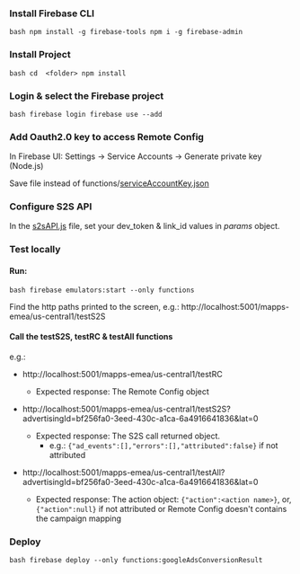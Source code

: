 
  
    
### Install Firebase CLI    
 ```
 bash npm install -g firebase-tools npm i -g firebase-admin
 ```    
   
### Install Project   
```
bash cd  <folder> npm install
 ```   

### Login & select the Firebase project 
```
bash firebase login firebase use --add   
``` 
### Add Oauth2.0 key to access Remote Config    

In Firebase UI: Settings -> Service Accounts -> Generate private key (Node.js)   
  
Save file instead of functions/[serviceAccountKey.json](https://github.com/liorkup/glootie-function/blob/master/functions/serviceAccountKey.json "serviceAccountKey.json")   
    
### Configure S2S API   
 
In the [s2sAPI.js](https://github.com/liorkup/glootie-function/blob/master/functions/s2sAPI.js "s2sAPI.js") file, set your dev_token & link_id values in _params_ object.  
    
### Test locally 

#### Run:

``` 
bash firebase emulators:start --only functions 
``` 

Find the http paths printed to the screen, e.g.: http://localhost:5001/mapps-emea/us-central1/testS2S  
  
#### Call the testS2S, testRC & testAll functions

e.g.:   
  
- http://localhost:5001/mapps-emea/us-central1/testRC   
  - Expected response: The Remote Config object  
  
- http://localhost:5001/mapps-emea/us-central1/testS2S?advertisingId=bf256fa0-3eed-430c-a1ca-6a4916641836&lat=0  
  - Expected response: The S2S call returned object. 
	  - e.g.: ```{"ad_events":[],"errors":[],"attributed":false}``` if not attributed
     
- http://localhost:5001/mapps-emea/us-central1/testAll?advertisingId=bf256fa0-3eed-430c-a1ca-6a4916641836&lat=0  
  - Expected response: The action object: ```{"action":<action name>}```, or, ```{"action":null}``` if not attributed or Remote Config doesn't contains the campaign mapping  

  
  
### Deploy 

```
bash firebase deploy --only functions:googleAdsConversionResult 
```
